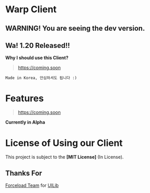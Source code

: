 # Warp Client
## WARNING! You are seeing the dev version.

## Wa! 1.20 Released!!

**Why I should use this Client?**
> https://coming.soon

``Made in Korea, 안심하셔도 됩니다 :)``

# Features
> https://coming.soon

**Currently in Alpha**

# License of Using our Client
This project is subject to the **[MIT License]** (In License).

## Thanks For
[Forceload Team](https://github.com/forceload) for [UILib](https://github.com/forceload/UILib)
